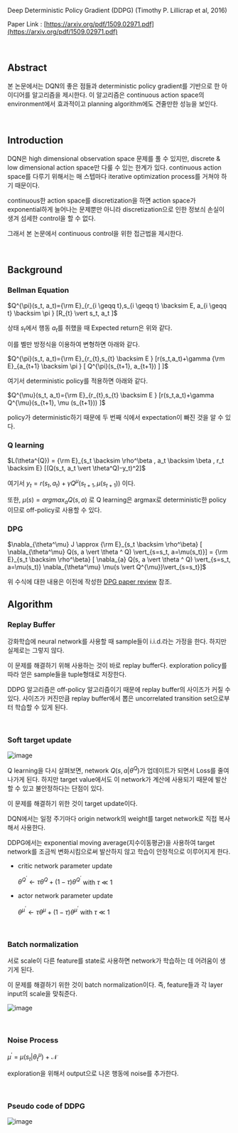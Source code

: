 

Deep Deterministic Policy Gradient (DDPG) (Timothy P. Lillicrap et al, 2016)

Paper Link : [https://arxiv.org/pdf/1509.02971.pdf](https://arxiv.org/pdf/1509.02971.pdf)

<br />

## Abstract

본 논문에서는 DQN의 좋은 점들과 deterministic policy gradient를 기반으로 한 아이디어를 알고리즘을 제시한다. 이 알고리즘은 continuous action space의 environment에서 효과적이고 planning algorithm에도 견줄만한 성능을 보인다.

<br />

## Introduction

DQN은 high dimensional observation space 문제를 풀 수 있지만, discrete & low dimensional action space만 다룰 수 있는 한계가 있다. continuous action space를 다루기 위해서는 매 스텝마다 iterative optimization process를 거쳐야 하기 때문이다.

continuous한 action space를 discretization을 하면 action space가 exponential하게 늘어나는 문제뿐만 아니라 discretization으로 인한 정보싀 손실이 생겨 섬세한 control을 할 수 없다.

그래서 본 논문에서 continuous control을 위한 접근법을 제시한다.

<br />

## Background

### Bellman Equation

$Q^{\pi}(s_t, a_t)={\rm E}_{r_{i \geqq t},s_{i \geqq t} \backsim E, a_{i \geqq t} \backsim \pi } [R_{t} \vert s_t, a_t  ]$

상태 $s_t$에서 행동 $a_t$를 취했을 때 Expected return은 위와 같다.

이를 벨만 방정식을 이용하여 변형하면 아래와 같다.

$Q^{\pi}(s_t, a_t)={\rm E}_{r_{t},s_{t} \backsim E } [r(s_t,a_t)+\gamma {\rm E}_{a_{t+1} \backsim \pi } [ Q^{\pi}(s_{t+1}, a_{t+1}) ] ]$

여기서 deterministic policy를 적용하면 아래와 같다.

$Q^{\mu}(s_t, a_t)={\rm E}_{r_{t},s_{t} \backsim E } [r(s_t,a_t)+\gamma Q^{\mu}(s_{t+1}, \mu (s_{t+1})) ]$

policy가 deterministic하기 때문에 두 번째 식에서 expectation이 빠진 것을 알 수 있다.



### Q learning

$L(\theta^{Q}) = {\rm E}_{s_t \backsim \rho^\beta , a_t \backsim \beta , r_t \backsim E} [(Q(s_t, a_t \vert \theta^Q)-y_t)^2]$

여기서 $y_t = r(s_t, a_t) + \gamma Q^{\mu}(s_{t+1},\mu(s_{t+1}))$ 이다.

또한, $\mu(s) = argmax_{a}Q(s,a)$ 로 Q learning은 argmax로 deterministic한 policy이므로 off-policy로 사용할 수 있다.



### DPG

$\nabla_{\theta^\mu} J \approx  {\rm E}_{s_t \backsim \rho^\beta} [ \nabla_{\theta^\mu} Q(s, a \vert \theta ^ Q) \vert_{s=s_t, a=\mu(s_t)}] = {\rm E}_{s_t \backsim \rho^\beta} [ \nabla_{a} Q(s, a \vert \theta ^ Q) \vert_{s=s_t, a=\mu(s_t)} \nabla_{\theta^\mu} \mu(s \vert Q^{\mu})\vert_{s=s_t}]$

위 수식에 대한 내용은 이전에 작성한 [DPG paper review](https://hyunhakim.github.io/Paper-review-Deterministic-Policy-Gradient-Algorithms/) 참조.



## Algorithm

### Replay Buffer

강화학습에 neural network를 사용할 때 sample들이 i.i.d.라는 가정을 한다. 하지만 실제로는 그렇지 않다.

이 문제를 해결하기 위해 사용하는 것이 바로 replay buffer다. exploration policy를 따라 얻은 sample들을 tuple형태로 저장한다.

DDPG 알고리즘은 off-policy 알고리즘이기 때문에 replay buffer의 사이즈가 커질 수 있다. 사이즈가 커진만큼 replay buffer에서 뽑은 uncorrelated transition set으로부터 학습할 수 있게 된다.

<br />

### Soft target update

![image](https://user-images.githubusercontent.com/59254578/73629365-3a936b80-4696-11ea-9aa8-a448eb201a45.png)

Q learning을 다시 살펴보면, network $Q(s,a|\theta^Q)$가 업데이트가 되면서 Loss를 줄여나가게 된다. 하지만 target value에서도 이 network가 계산에 사용되기 때문에 발산할 수 있고 불안정하다는 단점이 있다.

이 문제를 해결하기 위한 것이 target update이다.

DQN에서는 일정 주기마다 origin network의 weight를 target network로 직접 복사해서 사용한다.

DDPG에서는 exponential moving average(지수이동평균)을 사용하여 target network를 조금씩 변화시킴으로써 발산하지 않고 학습이 안정적으로 이루어지게 한다.

- critic network parameter update

  $\theta^{Q^{‘}} \leftarrow \tau \theta^{Q} + (1-\tau) \theta^{Q^{‘}}$ with $\tau\ \ll\ 1$

- actor network parameter update

  $\theta^{\mu^{‘}} \leftarrow \tau \theta^{\mu} + (1-\tau) \theta^{\mu^{‘}}$ with $\tau\ \ll\ 1$

<br />

### Batch normalization

서로 scale이 다른 feature를 state로 사용하면 network가 학습하는 데 어려움이 생기게 된다.

이 문제를 해결하기 위한 것이 batch normalization이다. 즉, feature들과 각 layer input의 scale을 맞춰준다.

![image](https://user-images.githubusercontent.com/59254578/73630263-feadd580-4698-11ea-98bc-427e3b0b369d.png)

<br />

### Noise Process

$\mu^\prime\ =\ \mu(s_t|\theta^\mu_t)\ +\ \mathcal{N}$

exploration을 위해서 output으로 나온 행동에 noise를 추가한다.

<br />

### Pseudo code of DDPG

![image](https://user-images.githubusercontent.com/59254578/73628157-c1dee000-4692-11ea-993f-7962e9bd2004.png)



